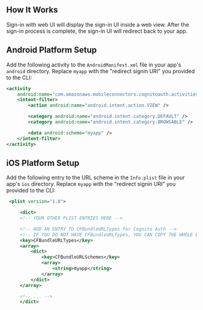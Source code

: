 ## How It Works
Sign-in with web UI will display the sign-in UI inside a web view. After the sign-in process is complete, the sign-in UI will redirect back to your app.

## Android Platform Setup
Add the following activity to the `AndroidManifest.xml` file in your app's `android` directory. Replace `myapp` with the "redirect signin URI" you provided to the CLI:

  ```xml
  <activity
      android:name="com.amazonaws.mobileconnectors.cognitoauth.activities.CustomTabsRedirectActivity">
      <intent-filter>
          <action android:name="android.intent.action.VIEW" />

          <category android:name="android.intent.category.DEFAULT" />
          <category android:name="android.intent.category.BROWSABLE" />

          <data android:scheme="myapp" />
      </intent-filter>
  </activity>
  ```

## iOS Platform Setup
Add the following entry to the URL scheme in the `Info.plist` file in your app's `ios` directory. Replace `myapp` with the "redirect signin URI" you provided to the CLI:

```xml
 <plist version="1.0">

     <dict>
     <!-- YOUR OTHER PLIST ENTRIES HERE -->

     <!-- ADD AN ENTRY TO CFBundleURLTypes for Cognito Auth -->
     <!-- IF YOU DO NOT HAVE CFBundleURLTypes, YOU CAN COPY THE WHOLE BLOCK BELOW -->
     <key>CFBundleURLTypes</key>
     <array>
         <dict>
             <key>CFBundleURLSchemes</key>
             <array>
                 <string>myapp</string>
             </array>
         </dict>
     </array>

     <!-- ... -->
     </dict>
```
